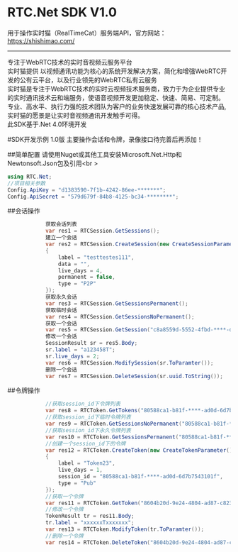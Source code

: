 # RTC.Net SDK V1.0
用于操作实时猫（RealTimeCat）服务端API，官方网站：https://shishimao.com/
<hr \>
专注于WebRTC技术的实时音视频云服务平台<br \>
实时猫提供 以视频通讯功能为核心的系统开发解决方案，简化和增强WebRTC开发的公有云平台，以及行业领先的WebRTC私有云服务<br \>
实时猫是专注于WebRTC技术的实时云视频技术服务商，致力于为企业提供专业的实时通讯技术云和端服务，使语音视频开发更加稳定、快速、简易、可定制。<br \>
专业、高水平、执行力强的技术团队为客户的业务快速发展可靠的核心技术产品,实时猫的愿景是让实时音视频通讯开发触手可得。<br \>
此SDK基于.Net 4.0环境开发

#SDK开发示例
1.0版 主要操作会话和令牌，录像接口待完善后再添加！

##简单配置
请使用Nuget或其他工具安装Microsoft.Net.Http和Newtonsoft.Json包及引用<br \>
```c#
using RTC.Net;
//项目相关参数
Config.ApiKey = "d1383590-7f1b-4242-86ee-*******";
Config.ApiSecret = "579d679f-84b8-4125-bc34-********";
```
##会话操作
```C#
            获取会话列表
            var res1 = RTCSession.GetSessions();
            建立一个会话
            var res2 = RTCSession.CreateSession(new CreateSessionParameter()
            {
                label = "testtestes111",
                data = "",
                live_days = 4,
                permanent = false,
                type = "P2P"
            });
            获取永久会话
            var res3 = RTCSession.GetSessionsPermanent();
            获取临时会话
            var res4 = RTCSession.GetSessionsNoPermanent();
            获取一个会话
            var res5 = RTCSession.GetSession("c8a8559d-5552-4fbd-****-ddce83ab0f76");
            修改一个会话
            SessionResult sr = res5.Body;
            sr.label = "a123458T";
            sr.live_days = 2;
            var res6 = RTCSession.ModifySession(sr.ToParamter());
            删除一个会话
            var res7 = RTCSession.DeleteSession(sr.uuid.ToString());
```
##令牌操作
```c#
            //获取session_id下令牌列表
            var res8 = RTCToken.GetTokens("80588ca1-b81f-****-ad0d-6d7b7543101f");
            //获取session_id下临时令牌列表
            var res9 = RTCToken.GetSessionsNoPermanent("80588ca1-b81f-****-ad0d-6d7b7543101f");
            //获取session_id下永久令牌列表
            var res10 = RTCToken.GetSessionsPermanent("80588ca1-b81f-****-ad0d-6d7b7543101f");
            //创建一个session_id下的令牌
            var res12 = RTCToken.CreateToken(new CreateTokenParameter()
            {
                label = "Token23",
                live_days = 1,
                session_id = "80588ca1-b81f-****-ad0d-6d7b7543101f",
                type = "Pub"
            });
            //获取一个令牌
            var res11 = RTCToken.GetToken("8604b20d-9e24-4804-ad87-c8230390c7ba");
            //修改一个令牌
            TokenResult tr = res11.Body;
            tr.label = "xxxxxxTxxxxxxx";
            var res13 = RTCToken.ModifyToken(tr.ToParamter());
            //删除一个令牌
            var res14 = RTCToken.DeleteToken("8604b20d-9e24-4804-ad87-c8230390c7ba");
```
